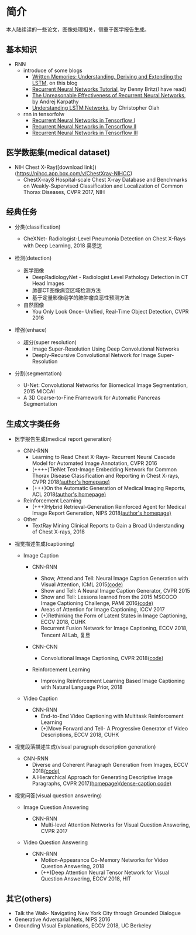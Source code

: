 # 简介
本人陆续读的一些论文，图像处理相关，侧重于医学报告生成。

## 基本知识
* RNN
	* introduce of some blogs
		* [Written Memories: Understanding, Deriving and Extending the LSTM](https://r2rt.com/written-memories-understanding-deriving-and-extending-the-lstm.html), on this blog
		* [Recurrent Neural Networks Tutorial](http://www.wildml.com/2015/09/recurrent-neural-networks-tutorial-part-1-introduction-to-rnns/), by Denny Britz(I have read)
		* [The Unreasonable Effectiveness of Recurrent Neural Networks](https://karpathy.github.io/2015/05/21/rnn-effectiveness/), by Andrej Karpathy
		* [Understanding LSTM Networks](https://colah.github.io/posts/2015-08-Understanding-LSTMs/), by Christopher Olah
	* rnn in tensorfolw
		* [Recurrent Neural Networks in Tensorflow I](https://r2rt.com/recurrent-neural-networks-in-tensorflow-i.html)
		* [Recurrent Neural Networks in Tensorflow II](https://r2rt.com/recurrent-neural-networks-in-tensorflow-ii.html)
		* [Recurrent Neural Networks in Tensorflow III](https://r2rt.com/recurrent-neural-networks-in-tensorflow-iii-variable-length-sequences.html)

## 医学数据集(medical dataset)
* NIH Chest X-Ray([download link])(https://nihcc.app.box.com/v/ChestXray-NIHCC)
	* ChestX-ray8 Hospital-scale Chest X-ray Database and Benchmarks on Weakly-Supervised Classification and Localization of Common Thorax Diseases, CVPR 2017, NIH

## 经典任务
* 分类(classification)
	* CheXNet- Radiologist-Level Pneumonia Detection on Chest X-Rays with Deep Learning, 2018 吴恩达
	
* 检测(detection)
	* 医学图像
		* DeepRadiologyNet - Radiologist Level Pathology Detection in CT Head Images
		* 肺部CT图像病变区域检测方法
		* 基于定量影像组学的肺肿瘤良恶性预测方法
	* 自然图像
		* You Only Look Once- Unified, Real-Time Object Detection, CVPR 2016

* 增强(enhace)
	* 超分(super resolution)
		* Image Super-Resolution Using Deep Convolutional Networks
		* Deeply-Recursive Convolutional Network for Image Super-Resolution
* 分割(segmentation)
	* U-Net: Convolutional Networks for Biomedical Image Segmentation, 2015 MICCAI
	* A 3D Coarse-to-Fine Framework for Automatic Pancreas Segmentation

## 生成文字类任务
* 医学报告生成(medical report generation)
	* CNN-RNN
		* Learning to Read Chest X-Rays- Recurrent Neural Cascade Model for Automated Image Annotation, CVPR 2016
		* (++++)TieNet Text-Image Embedding Network for Common Thorax Disease Classification and Reporting in Chest X-rays, CVPR 2018[(author's homepage)](https://xiaosongwang.github.io)
		* (+++)On the Automatic Generation of Medical Imaging Reports, ACL 2018[(author's homepage)](http://www.cs.cmu.edu/~pengtaox/)
	* Reinforcement Learning
		* (+++)Hybrid Retrieval-Generation Reinforced Agent for Medical Image Report Generation, NIPS 2018[(author's homepage)](https://www.cs.cmu.edu/~zhitingh/)
	* Other
		* TextRay Mining Clinical Reports to Gain a Broad Understanding of Chest X-rays, 2018

* 视觉描述生成(captioning)
	* Image Caption
		* CNN-RNN
			* Show, Attend and Tell: Neural Image Caption Generation with Visual Attention, ICML 2015[(code)](https://github.com/kelvinxu/arctic-captions)
			* Show and Tell: A Neural Image Caption Generator, CVPR 2015
			* Show and Tell: Lessons learned from the 2015 MSCOCO Image Captioning Challenge, PAMI 2016[(code)](https://github.com/tensorflow/models/tree/master/research/im2txt)
			* Areas of Attention for Image Captioning, ICCV 2017
			* (+)Rethinking the Form of Latent States in Image Captioning, ECCV 2018, CUHK
			* Recurrent Fusion Network for Image Captioning, ECCV 2018, Tencent AI Lab, 复旦
			
		* CNN-CNN
			* Convolutional Image Captioning, CVPR 2018([code](https://github.com/aditya12agd5/convcap))

		* Reinforcement Learning
			* Improving Reinforcement Learning Based Image Captioning with Natural Language Prior, 2018

	* Video Caption
		* CNN-RNN
			* End-to-End Video Captioning with Multitask Reinforcement Learning
			* (+)Move Forward and Tell- A Progressive Generator of Video Descriptions, ECCV 2018, CUHK

* 视觉段落描述生成(visual paragraph description generation)
	* CNN-RNN
		* Diverse and Coherent Paragraph Generation from Images, ECCV 2018[(code)](https://github.com/metro-smiles/CapG_RevG_Code)
		* A Hierarchical Approach for Generating Descriptive Image Paragraphs, CVPR 2017[(homepage)](https://cs.stanford.edu/people/ranjaykrishna/im2p/index.html)[(dense-caption code)](https://github.com/InnerPeace-Wu/densecap-tensorflow)

* 视觉问答(visual question answering)
	* Image Question Answering
		* CNN-RNN
			* Multi-level Attention Networks for Visual Question Answering, CVPR 2017 
	
	* Video Question Answering
		* CNN-RNN
			* Motion-Appearance Co-Memory Networks for Video Question Answering, 2018
			* (++)Deep Attention Neural Tensor Network for Visual Question Answering, ECCV 2018, HIT



## 其它(others)
* Talk the Walk- Navigating New York City through Grounded Dialogue
* Generative Adversarial Nets, NIPS 2016
* Grounding Visual Explanations, ECCV 2018, UC Berkeley

